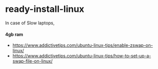 # ready-install-linux

In case of Slow laptops,
#### 4gb ram

- https://www.addictivetips.com/ubuntu-linux-tips/enable-zswap-on-linux/
- https://www.addictivetips.com/ubuntu-linux-tips/how-to-set-up-a-swap-file-on-linux/
